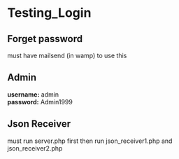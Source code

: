 # Testing_Login

## Forget password
must have mailsend (in wamp) to use this 

## Admin
**username:** admin\
**password:** Admin1999

## Json Receiver
must run server.php first then run json_receiver1.php and json_receiver2.php 
